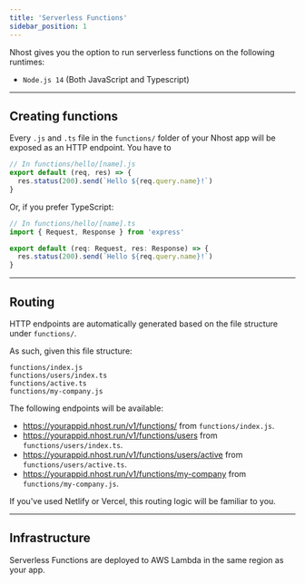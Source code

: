 ```yaml
---
title: 'Serverless Functions'
sidebar_position: 1
---
```


Nhost gives you the option to run serverless functions on the following runtimes:

- `Node.js 14` (Both JavaScript and Typescript)

---

## Creating functions

Every `.js` and `.ts` file in the `functions/` folder of your Nhost app will be exposed as an HTTP endpoint. You have to

```js
// In functions/hello/[name].js
export default (req, res) => {
  res.status(200).send(`Hello ${req.query.name}!`)
}
```

Or, if you prefer TypeScript:

```ts
// In functions/hello/[name].ts
import { Request, Response } from 'express'

export default (req: Request, res: Response) => {
  res.status(200).send(`Hello ${req.query.name}!`)
}
```

---

## Routing

HTTP endpoints are automatically generated based on the file structure under `functions/`.

As such, given this file structure:

```text
functions/index.js
functions/users/index.ts
functions/active.ts
functions/my-company.js
```

The following endpoints will be available:

- https://yourappid.nhost.run/v1/functions/ from `functions/index.js`.
- https://yourappid.nhost.run/v1/functions/users from `functions/users/index.ts`.
- https://yourappid.nhost.run/v1/functions/users/active from `functions/users/active.ts`.
- https://yourappid.nhost.run/v1/functions/my-company from `functions/my-company.js`.

If you've used Netlify or Vercel, this routing logic will be familiar to you.

---

## Infrastructure

Serverless Functions are deployed to AWS Lambda in the same region as your app.
